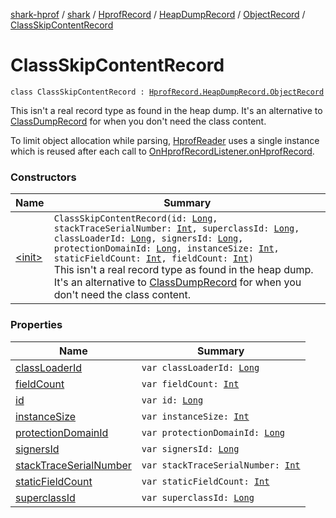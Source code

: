 [shark-hprof](../../../../../index.md) / [shark](../../../../index.md) / [HprofRecord](../../../index.md) / [HeapDumpRecord](../../index.md) / [ObjectRecord](../index.md) / [ClassSkipContentRecord](./index.md)

# ClassSkipContentRecord

`class ClassSkipContentRecord : `[`HprofRecord.HeapDumpRecord.ObjectRecord`](../index.md)

This isn't a real record type as found in the heap dump. It's an alternative to
[ClassDumpRecord](../-class-dump-record/index.md) for when you don't need the class content.

To limit object allocation while parsing, [HprofReader](../../../../-hprof-reader/index.md) uses a single instance which is
reused after each call to [OnHprofRecordListener.onHprofRecord](../../../../-on-hprof-record-listener/on-hprof-record.md).

### Constructors

| Name | Summary |
|---|---|
| [&lt;init&gt;](-init-.md) | `ClassSkipContentRecord(id: `[`Long`](https://kotlinlang.org/api/latest/jvm/stdlib/kotlin/-long/index.html)`, stackTraceSerialNumber: `[`Int`](https://kotlinlang.org/api/latest/jvm/stdlib/kotlin/-int/index.html)`, superclassId: `[`Long`](https://kotlinlang.org/api/latest/jvm/stdlib/kotlin/-long/index.html)`, classLoaderId: `[`Long`](https://kotlinlang.org/api/latest/jvm/stdlib/kotlin/-long/index.html)`, signersId: `[`Long`](https://kotlinlang.org/api/latest/jvm/stdlib/kotlin/-long/index.html)`, protectionDomainId: `[`Long`](https://kotlinlang.org/api/latest/jvm/stdlib/kotlin/-long/index.html)`, instanceSize: `[`Int`](https://kotlinlang.org/api/latest/jvm/stdlib/kotlin/-int/index.html)`, staticFieldCount: `[`Int`](https://kotlinlang.org/api/latest/jvm/stdlib/kotlin/-int/index.html)`, fieldCount: `[`Int`](https://kotlinlang.org/api/latest/jvm/stdlib/kotlin/-int/index.html)`)`<br>This isn't a real record type as found in the heap dump. It's an alternative to [ClassDumpRecord](../-class-dump-record/index.md) for when you don't need the class content. |

### Properties

| Name | Summary |
|---|---|
| [classLoaderId](class-loader-id.md) | `var classLoaderId: `[`Long`](https://kotlinlang.org/api/latest/jvm/stdlib/kotlin/-long/index.html) |
| [fieldCount](field-count.md) | `var fieldCount: `[`Int`](https://kotlinlang.org/api/latest/jvm/stdlib/kotlin/-int/index.html) |
| [id](id.md) | `var id: `[`Long`](https://kotlinlang.org/api/latest/jvm/stdlib/kotlin/-long/index.html) |
| [instanceSize](instance-size.md) | `var instanceSize: `[`Int`](https://kotlinlang.org/api/latest/jvm/stdlib/kotlin/-int/index.html) |
| [protectionDomainId](protection-domain-id.md) | `var protectionDomainId: `[`Long`](https://kotlinlang.org/api/latest/jvm/stdlib/kotlin/-long/index.html) |
| [signersId](signers-id.md) | `var signersId: `[`Long`](https://kotlinlang.org/api/latest/jvm/stdlib/kotlin/-long/index.html) |
| [stackTraceSerialNumber](stack-trace-serial-number.md) | `var stackTraceSerialNumber: `[`Int`](https://kotlinlang.org/api/latest/jvm/stdlib/kotlin/-int/index.html) |
| [staticFieldCount](static-field-count.md) | `var staticFieldCount: `[`Int`](https://kotlinlang.org/api/latest/jvm/stdlib/kotlin/-int/index.html) |
| [superclassId](superclass-id.md) | `var superclassId: `[`Long`](https://kotlinlang.org/api/latest/jvm/stdlib/kotlin/-long/index.html) |
